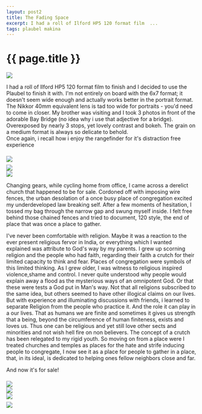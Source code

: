 ```yaml
---
layout: post2
title: The Fading Space
excerpt: I had a roll of Ilford HP5 120 format film  ...
tags: plaubel makina
---
```


<div class="row">
<div class="col-xs-8 col-xs-offset-2">
<h1> {{ page.title }} </h1>
</div>
</div>

<div class="row" style="margin:0;padding:0;margin-top:0.5em;margin-bottom:0.5em;">
<a><img  class='bannerimg' src="https://docs.google.com/uc?id=0B6d70FmpKIi1TkxtYXZROWhEMTg"></a>
</div>


<div class="row" >
<div class="col-xs-8 col-xs-offset-2">

<p>
I had a roll of Ilford HP5 120 format film to finish and I decided to use the
Plaubel to finish it with. I'm not entirely on board with the 6x7 format; it
doesn't seem wide enough and actually works better in the portrait format. The
Nikkor 40mm equivalent lens is tad too wide for portraits - you'd need to come
in closer. My brother was visiting and I took 3 photos in front of the adorable
Bay Bridge (no idea why i use that adjective for a bridge). Overexposed by
nearly 3 stops, yet lovely contrast and bokeh. The grain on a medium format is
always so delicate to behold. 
<br> Once again, i recall how i enjoy the rangefinder for it's distraction free
experience
</p>

</div></div>


<div class="row row-centered">
<div class="col-xs-5 col-centered">
<div id="demo4" class="flex-images" style="padding-top:0.5em;">

<div class="item" data-w="1750" data-h="2102" data-solo="y">
	<div class="img"><a href="https://docs.google.com/uc?id=0B6d70FmpKIi1MUE2d2xIbW12UEE"><img src="{{ site.url }}/images/blank.gif" data-src="https://docs.google.com/uc?id=0B6d70FmpKIi1eEtpM0c5OENTVUU"></a></div>
</div>
</div></div></div>

<script>
$('#demo4').flexImages({ rowHeight:400 , truncate: 0});
</script>


<div class="row row-centered">
<div class="col-xs-9 col-centered">
<div id="demo5" class="flex-images" style="padding-top:0.5em;">

<div class="item" data-w="2102" data-h="1750">
	<div class="img"><a href="https://docs.google.com/uc?id=0B6d70FmpKIi1YU8yTFVOTzJBelk"><img src="{{ site.url }}/images/blank.gif" data-src="https://docs.google.com/uc?id=0B6d70FmpKIi1VXpJbDIzZDlGVzQ"></a></div>
</div>
<div class="item" data-w="2102" data-h="1750" data-sqz="y">
	<div class="img"><a href="https://docs.google.com/uc?id=0B6d70FmpKIi1RnNmbVpRVGRjZFU"><img src="{{ site.url }}/images/blank.gif" data-src="https://docs.google.com/uc?id=0B6d70FmpKIi1Sk1XOGhjQVNsQTg"></a></div>
</div>
</div></div></div>

<script>
$('#demo5').flexImages({ rowHeight:600 , truncate: 0});
</script>


<div class="row" >
<div class="col-xs-8 col-xs-offset-2">

<p> Changing gears, while cycling home from office, I came across a derelict
church that happened to be for sale. Cordoned off with imposing wire fences, the
urban desolation of a once busy place of congregation excited my underdeveloped
law breaking self. After a few moments of hesitation, I tossed my bag through
the narrow gap and swung myself inside. I felt free behind those chained fences
and tried to document, 120 style, the end of place that was once a place to gather.
</p>


<p> I've never been comfortable with religion. Maybe it was a reaction to the
ever present religious fervor in India, or everything which I wanted explained
was attribute to God's way by my parents. I grew up scorning religion and the
people who had faith, regarding their faith a crutch for their limited capacity
to think and fear. Places of congregation were symbols of this limited
thinking. As I grew older, I was witness to religious inspired violence,shame
and control. I never quite understood why people would explain away a flood as
the mysterious ways of an omnipotent God. Or that these were tests a God put
in Man's way. Not that all religions subscribed to the same idea, but others
seemed to have other illogical claims on our lives. But with experience and
illuminating discussions with friends, i learned to separate Religion from the
people who practice it. And the role it can play in a our lives. That as humans
we are finite and sometimes it gives us strength that a being, beyond the
circumference of human finiteness, exists and loves us. Thus one can be
religious and yet still love other sects and minorities and not wish hell fire
on non believers. The concept of a crutch has been relegated to my rigid youth. So
moving on from a place were I treated churches and temples as places for the
hate and strife inducing people to congregate, I now see it as a place for
people to gather in a place, that, in its ideal, is dedicated to helping ones
fellow neighbors close and far.  </p> <p> And now it's for sale!  </p>



</div> </div>


<div class="row row-centered">
<div class="col-xs-9 col-centered">
<div id="demo6" class="flex-images" style="padding-top:0.5em;">
<div class="item" data-w="2102" data-h="1734" data-solo="y">
	<div class="img"><a href="https://docs.google.com/uc?id=0B6d70FmpKIi1TWlmZktNNFg5ZFU"><img src="{{ site.url }}/images/blank.gif" data-src="https://docs.google.com/uc?id=0B6d70FmpKIi1MkpFdGZONTgwOGM"></a></div>
</div>

<div class="item" data-w="1734" data-h="2102">
	<div class="img"><a href="https://docs.google.com/uc?id=0B6d70FmpKIi1M05tNmhjUGtUcFk"><img src="{{ site.url }}/images/blank.gif" data-src="https://docs.google.com/uc?id=0B6d70FmpKIi1NUlhQmxCUERwdVk"></a></div>
</div>
<div class="item" data-w="1734" data-h="2102" data-sqz="y">
	<div class="img"><a href="https://docs.google.com/uc?id=0B6d70FmpKIi1dVY1eVVseUZMTVE"><img src="{{ site.url }}/images/blank.gif" data-src="https://docs.google.com/uc?id=0B6d70FmpKIi1Y09NWmRzYmhONkk"></a></div>
</div>
<script>
$('#demo6').flexImages({ rowHeight:600 , truncate: 0});
</script>

<div class="row row-centered">
<div class="col-xs-8 col-centered">
<div id="demo7" class="flex-images" style="padding-top:0.5em;">
<div class="item" data-w="1734" data-h="2102">
	<div class="img"><a href="https://docs.google.com/uc?id=0B6d70FmpKIi1TlVNblpScmNvMTA"><img src="{{ site.url }}/images/blank.gif" data-src="https://docs.google.com/uc?id=0B6d70FmpKIi1SVpCVUFpNUdoVmM"></a></div>
</div>
</div></div></div>

<script>
$('#demo7').flexImages({ rowHeight:600 , truncate: 0});
</script>

